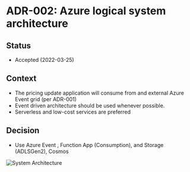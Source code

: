 # ADR-002: Azure logical system architecture

## Status

- Accepted (2022-03-25)

## Context

- The pricing update application will consume from and external Azure Event grid (per ADR-001)
- Event driven architecture should be used whenever possible.
- Serverless and low-cost services are preferred

## Decision

- Use Azure Event , Function App (Consumption), and Storage (ADLSGen2), Cosmos

![System Architecture](../system-architecture.drawio.png)